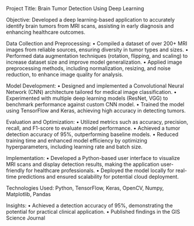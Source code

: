 Project Title: Brain Tumor Detection Using Deep Learning


Objective:
Developed a deep learning-based application to accurately identify brain tumors from MRI scans, assisting in early diagnosis and enhancing healthcare outcomes.

Data Collection and Preprocessing:
•	Compiled a dataset of over 200+ MRI images from reliable sources, ensuring diversity in tumor types and sizes.
•	Performed data augmentation techniques (rotation, flipping, and scaling) to increase dataset size and improve model generalization.
•	Applied image preprocessing methods, including normalization, resizing, and noise reduction, to enhance image quality for analysis.

Model Development:
•	Designed and implemented a Convolutional Neural Network (CNN) architecture tailored for medical image classification.
•	Experimented with multiple deep learning models (ResNet, VGG) to benchmark performance against custom CNN model.
•	Trained the model using TensorFlow and Keras, achieving high accuracy in detecting tumors.

Evaluation and Optimization:
•	Utilized metrics such as accuracy, precision, recall, and F1-score to evaluate model performance.
•	Achieved a tumor detection accuracy of 95%, outperforming baseline models.
•	Reduced training time and enhanced model efficiency by optimizing hyperparameters, including learning rate and batch size.

Implementation:
•	Developed a Python-based user interface to visualize MRI scans and display detection results, making the application user-friendly for healthcare professionals.
•	Deployed the model locally for real-time predictions and ensured scalability for potential cloud deployment.

Technologies Used:
Python, TensorFlow, Keras, OpenCV, Numpy, Matplotlib, Pandas

Insights:
•	Achieved a detection accuracy of 95%, demonstrating the potential for practical clinical application.
•	Published findings in the GIS Science Journal 
